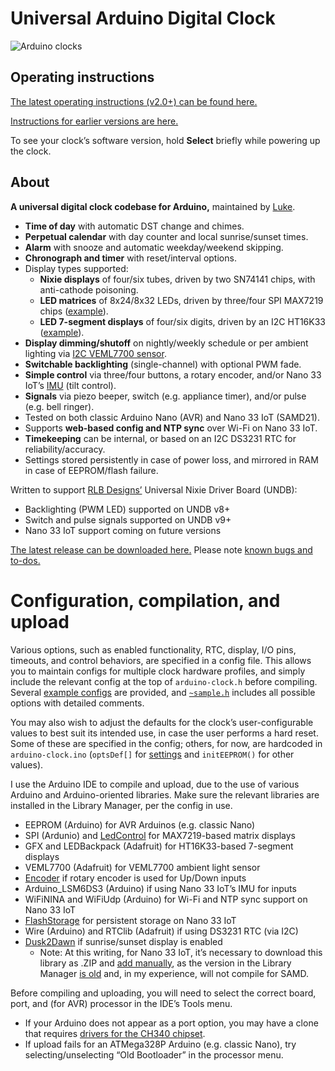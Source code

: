 # Universal Arduino Digital Clock

![Arduino clocks](https://theclockspot.com/arduino-clock.jpg)

## Operating instructions

[The latest operating instructions (v2.0+) can be found here.](https://github.com/clockspot/arduino-clock/blob/master/INSTRUCTIONS.md)

[Instructions for earlier versions are here.](https://github.com/clockspot/arduino-clock/releases)

To see your clock’s software version, hold **Select** briefly while powering up the clock.

## About

**A universal digital clock codebase for Arduino,** maintained by [Luke](https://theclockspot.com).

* **Time of day** with automatic DST change and chimes.
* **Perpetual calendar** with day counter and local sunrise/sunset times.
* **Alarm** with snooze and automatic weekday/weekend skipping.
* **Chronograph and timer** with reset/interval options.
* Display types supported:
  * **Nixie displays** of four/six tubes, driven by two SN74141 chips, with anti-cathode poisoning.
  * **LED matrices** of 8x24/8x32 LEDs, driven by three/four SPI MAX7219 chips ([example](https://www.amazon.com/HiLetgo-MAX7219-Arduino-Microcontroller-Display/dp/B07FFV537V/)).
  * **LED 7-segment displays** of four/six digits, driven by an I2C HT16K33 ([example](https://learn.adafruit.com/adafruit-led-backpack/1-2-inch-7-segment-backpack)).
* **Display dimming/shutoff** on nightly/weekly schedule or per ambient lighting via [I2C VEML7700 sensor](https://learn.adafruit.com/adafruit-veml7700).
* **Switchable backlighting** (single-channel) with optional PWM fade.
* **Simple control** via three/four buttons, a rotary encoder, and/or Nano 33 IoT’s [IMU](https://en.wikipedia.org/wiki/Inertial_measurement_unit) (tilt control).
* **Signals** via piezo beeper, switch (e.g. appliance timer), and/or pulse (e.g. bell ringer).
* Tested on both classic Arduino Nano (AVR) and Nano 33 IoT (SAMD21).
* Supports **web-based config and NTP sync** over Wi-Fi on Nano 33 IoT.
* **Timekeeping** can be internal, or based on an I2C DS3231 RTC for reliability/accuracy.
* Settings stored persistently in case of power loss, and mirrored in RAM in case of EEPROM/flash failure.

Written to support [RLB Designs’](http://rlb-designs.com/) Universal Nixie Driver Board (UNDB):

* Backlighting (PWM LED) supported on UNDB v8+
* Switch and pulse signals supported on UNDB v9+
* Nano 33 IoT support coming on future versions

[The latest release can be downloaded here.](https://github.com/clockspot/arduino-clock/releases) Please note [known bugs and to-dos.](https://github.com/clockspot/arduino-clock/blob/master/TODO.md)

# Configuration, compilation, and upload

Various options, such as enabled functionality, RTC, display, I/O pins, timeouts, and control behaviors, are specified in a config file. This allows you to maintain configs for multiple clock hardware profiles, and simply include the relevant config at the top of `arduino-clock.h` before compiling. Several [example configs](https://github.com/clockspot/arduino-clock/tree/master/arduino-clock/configs) are provided, and [`~sample.h`](https://github.com/clockspot/arduino-clock/blob/master/arduino-clock/configs/%7Esample.h) includes all possible options with detailed comments.

You may also wish to adjust the defaults for the clock’s user-configurable values to best suit its intended use, in case the user performs a hard reset. Some of these are specified in the config; others, for now, are hardcoded in `arduino-clock.ino` (`optsDef[]` for [settings](https://github.com/clockspot/arduino-clock/blob/master/INSTRUCTIONS.md#settings-menu) and `initEEPROM()` for other values).

I use the Arduino IDE to compile and upload, due to the use of various Arduino and Arduino-oriented libraries. Make sure the relevant libraries are installed in the Library Manager, per the config in use.

* EEPROM (Arduino) for AVR Arduinos (e.g. classic Nano)
* SPI (Ardunio) and [LedControl](http://wayoda.github.io/LedControl) for MAX7219-based matrix displays
* GFX and LEDBackpack (Adafruit) for HT16K33-based 7-segment displays
* VEML7700 (Adafruit) for VEML7700 ambient light sensor
* [Encoder](https://github.com/PaulStoffregen/Encoder) if rotary encoder is used for Up/Down inputs
* Arduino_LSM6DS3 (Arduino) if using Nano 33 IoT’s IMU for inputs
* WiFiNINA and WiFiUdp (Arduino) for Wi-Fi and NTP sync support on Nano 33 IoT
* [FlashStorage](https://github.com/cmaglie/FlashStorage/) for persistent storage on Nano 33 IoT
* Wire (Arduino) and RTClib (Adafruit) if using DS3231 RTC (via I2C)
* [Dusk2Dawn](https://github.com/dmkishi/Dusk2Dawn) if sunrise/sunset display is enabled
  * Note: At this writing, for Nano 33 IoT, it’s necessary to download this library as .ZIP and [add manually](https://www.arduino.cc/en/guide/libraries#toc4), as the version in the Library Manager [is old](https://forum.arduino.cc/index.php?topic=479550.msg3852574#msg3852574) and, in my experience, will not compile for SAMD.

Before compiling and uploading, you will need to select the correct board, port, and (for AVR) processor in the IDE’s Tools menu.

* If your Arduino does not appear as a port option, you may have a clone that requires [drivers for the CH340 chipset](https://sparks.gogo.co.nz/ch340.html).
* If upload fails for an ATMega328P Arduino (e.g. classic Nano), try selecting/unselecting “Old Bootloader” in the processor menu.